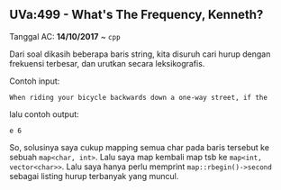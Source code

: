 ## UVa:499 - What's The Frequency, Kenneth?
Tanggal AC: **14/10/2017** ~ `cpp`

Dari soal dikasih beberapa baris string, kita disuruh cari hurup dengan frekuensi terbesar, dan urutkan secara leksikografis.

Contoh input:
```plain
When riding your bicycle backwards down a one-way street, if the
```

lalu contoh output:
```plain
e 6
```

So, solusinya saya cukup mapping semua char pada baris tersebut ke sebuah `map<char, int>`. Lalu saya map kembali map tsb ke `map<int, vector<char>>`. Lalu saya hanya perlu memprint `map::rbegin()->second` sebagai listing hurup terbanyak yang muncul.